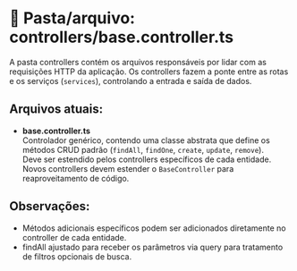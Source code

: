 # 📂 Pasta/arquivo: controllers/base.controller.ts

A pasta controllers contém os arquivos responsáveis por lidar com as requisições HTTP da aplicação. Os controllers fazem a ponte entre as rotas e os serviços (`services`), controlando a entrada e saída de dados.

## Arquivos atuais:

- **base.controller.ts**  
  Controlador genérico, contendo uma classe abstrata que define os métodos CRUD padrão (`findAll`, `findOne`, `create`, `update`, `remove`).  
  Deve ser estendido pelos controllers específicos de cada entidade. Novos controllers devem estender o `BaseController` para reaproveitamento de código.

## Observações:
- Métodos adicionais específicos podem ser adicionados diretamente no controller de cada entidade.
- findAll ajustado para receber os parâmetros via query para tratamento de filtros opcionais de busca.